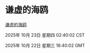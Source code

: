 # 谦虚的海鸥
[谦虚的海鸥](http://59.174.10.70:56308/qxdho/course/base/hotlink/index.php)

2025年 10月 23日 星期四 02:40:02 CST

2025年 10月 22日 星期三 18:40:02 GMT

